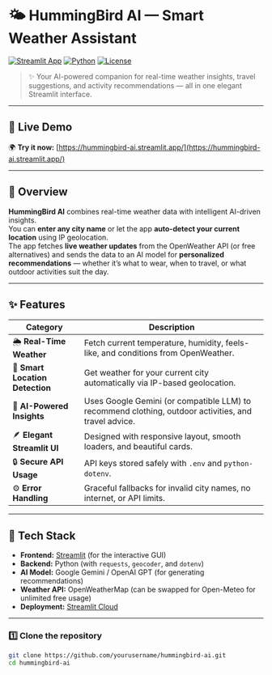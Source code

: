 # 🌤️ HummingBird AI — Smart Weather Assistant

[![Streamlit App](https://img.shields.io/badge/Launch_App-Streamlit-brightgreen?logo=streamlit)](https://hummingbird-ai.streamlit.app/)
[![Python](https://img.shields.io/badge/Python-3.9%2B-blue?logo=python)](https://www.python.org/)
[![License](https://img.shields.io/badge/License-MIT-yellow.svg)](LICENSE)

> ✨ Your AI-powered companion for real-time weather insights, travel suggestions, and activity recommendations — all in one elegant Streamlit interface.

---

## 🚀 Live Demo
🌍 **Try it now:** [https://hummingbird-ai.streamlit.app/](https://hummingbird-ai.streamlit.app/)

---

## 🧠 Overview
**HummingBird AI** combines real-time weather data with intelligent AI-driven insights.  
You can **enter any city name** or let the app **auto-detect your current location** using IP geolocation.  
The app fetches **live weather updates** from the OpenWeather API (or free alternatives) and sends the data to an AI model for **personalized recommendations** — whether it’s what to wear, when to travel, or what outdoor activities suit the day.

---

## ✨ Features

| Category | Description |
|-----------|-------------|
| 🌦️ **Real-Time Weather** | Fetch current temperature, humidity, feels-like, and conditions from OpenWeather. |
| 📍 **Smart Location Detection** | Get weather for your current city automatically via IP-based geolocation. |
| 🧠 **AI-Powered Insights** | Uses Google Gemini (or compatible LLM) to recommend clothing, outdoor activities, and travel advice. |
| 🪶 **Elegant Streamlit UI** | Designed with responsive layout, smooth loaders, and beautiful cards. |
| 🔒 **Secure API Usage** | API keys stored safely with `.env` and `python-dotenv`. |
| ⚙️ **Error Handling** | Graceful fallbacks for invalid city names, no internet, or API limits. |

---


## 🧩 Tech Stack

- **Frontend:** [Streamlit](https://streamlit.io/) (for the interactive GUI)
- **Backend:** Python (with `requests`, `geocoder`, and `dotenv`)
- **AI Model:** Google Gemini / OpenAI GPT (for generating recommendations)
- **Weather API:** OpenWeatherMap (can be swapped for Open-Meteo for unlimited free usage)
- **Deployment:** [Streamlit Cloud](https://streamlit.io/cloud)

---

### 1️⃣ Clone the repository
```bash
git clone https://github.com/yourusername/hummingbird-ai.git
cd hummingbird-ai
